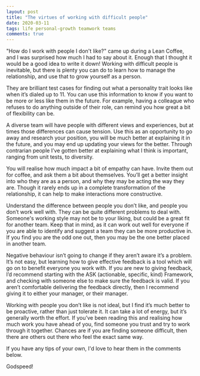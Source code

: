 ```yaml
---
layout: post
title: "The virtues of working with difficult people"
date: 2020-03-11
tags: life personal-growth teamwork teams
comments: true
---
```


"How do I work with people I don't like?" came up during a Lean Coffee, and I was surprised how much I had to say about it.
Enough that I thought it would be a good idea to write it down!
Working with difficult people is inevitable, but there is plenty you can do to learn how to manage the relationship, and use that to grow yourself as a person.

They are brilliant test cases for finding out what a personality trait looks like when it’s dialed up to 11.
You can use this information to know if you want to be more or less like them in the future.
For example, having a colleague who refuses to do anything outside of their role, can remind you how great a bit of flexibility can be.

A diverse team will have people with different views and experiences, but at times those differences can cause tension.
Use this as an opportunity to go away and research your position, you will be much better at explaining it in the future, and you may end up updating your views for the better.
Through contrarian people I’ve gotten better at explaining what I think is important, ranging from unit tests, to diversity.

You will realise how much impact a bit of empathy can have.
Invite them out for coffee, and ask them a bit about themselves.
You’ll get a better insight into who they are as a person, and why they may be acting the way they are.
Though it rarely ends up in a complete transformation of the relationship, it can help to make interactions more constructive.

Understand the difference between people you don’t like, and people you don’t work well with.
They can be quite different problems to deal with.
Someone's working style may not be to your liking, but could be a great fit for another team.
Keep that in mind, as it can work out well for everyone if you are able to identify and suggest a team they can be more productive in.
If you find you are the odd one out, then you may be the one better placed in another team.

Negative behaviour isn’t going to change if they aren’t aware it’s a problem.
It’s not easy, but learning how to give effective feedback is a tool which will go on to benefit everyone you work with.
If you are new to giving feedback, I’d recommend starting with the ASK (actionable, specific, kind) Framework, and checking with someone else to make sure the feedback is valid.
If you aren’t comfortable delivering the feedback directly, then I recommend giving it to either your manager, or their manager.

Working with people you don’t like is not ideal, but I find it’s much better to be proactive, rather than just tolerate it.
It can take a lot of energy, but it’s generally worth the effort.
If you’ve been reading this and realising how much work you have ahead of you, find someone you trust and try to work through it together.
Chances are if you are finding someone difficult, then there are others out there who feel the exact same way.

If you have any tips of your own, I'd love to hear them in the comments below.

Godspeed!
